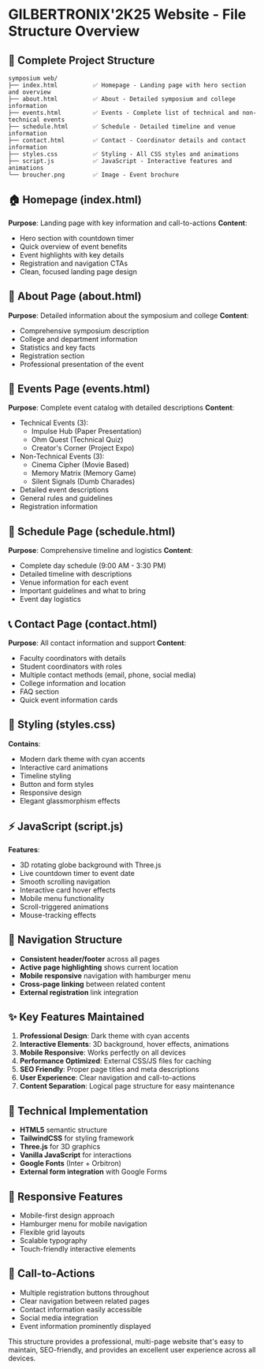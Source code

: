 # GILBERTRONIX'2K25 Website - File Structure Overview

## 📁 Complete Project Structure

```
symposium web/
├── index.html          ✅ Homepage - Landing page with hero section and overview
├── about.html          ✅ About - Detailed symposium and college information
├── events.html         ✅ Events - Complete list of technical and non-technical events
├── schedule.html       ✅ Schedule - Detailed timeline and venue information
├── contact.html        ✅ Contact - Coordinator details and contact information
├── styles.css          ✅ Styling - All CSS styles and animations
├── script.js           ✅ JavaScript - Interactive features and animations
└── broucher.png        ✅ Image - Event brochure
```

## 🏠 Homepage (index.html)
**Purpose**: Landing page with key information and call-to-actions
**Content**:
- Hero section with countdown timer
- Quick overview of event benefits
- Event highlights with key details
- Registration and navigation CTAs
- Clean, focused landing page design

## 📖 About Page (about.html)
**Purpose**: Detailed information about the symposium and college
**Content**:
- Comprehensive symposium description
- College and department information
- Statistics and key facts
- Registration section
- Professional presentation of the event

## 🎯 Events Page (events.html)
**Purpose**: Complete event catalog with detailed descriptions
**Content**:
- Technical Events (3):
  - Impulse Hub (Paper Presentation)
  - Ohm Quest (Technical Quiz)
  - Creator's Corner (Project Expo)
- Non-Technical Events (3):
  - Cinema Cipher (Movie Based)
  - Memory Matrix (Memory Game)  
  - Silent Signals (Dumb Charades)
- Detailed event descriptions
- General rules and guidelines
- Registration information

## 📅 Schedule Page (schedule.html)
**Purpose**: Comprehensive timeline and logistics
**Content**:
- Complete day schedule (9:00 AM - 3:30 PM)
- Detailed timeline with descriptions
- Venue information for each event
- Important guidelines and what to bring
- Event day logistics

## 📞 Contact Page (contact.html)
**Purpose**: All contact information and support
**Content**:
- Faculty coordinators with details
- Student coordinators with roles
- Multiple contact methods (email, phone, social media)
- College information and location
- FAQ section
- Quick event information cards

## 🎨 Styling (styles.css)
**Contains**:
- Modern dark theme with cyan accents
- Interactive card animations
- Timeline styling
- Button and form styles
- Responsive design
- Elegant glassmorphism effects

## ⚡ JavaScript (script.js)
**Features**:
- 3D rotating globe background with Three.js
- Live countdown timer to event date
- Smooth scrolling navigation
- Interactive card hover effects
- Mobile menu functionality
- Scroll-triggered animations
- Mouse-tracking effects

## 🔗 Navigation Structure
- **Consistent header/footer** across all pages
- **Active page highlighting** shows current location
- **Mobile responsive** navigation with hamburger menu
- **Cross-page linking** between related content
- **External registration** link integration

## ✨ Key Features Maintained
1. **Professional Design**: Dark theme with cyan accents
2. **Interactive Elements**: 3D background, hover effects, animations
3. **Mobile Responsive**: Works perfectly on all devices
4. **Performance Optimized**: External CSS/JS files for caching
5. **SEO Friendly**: Proper page titles and meta descriptions
6. **User Experience**: Clear navigation and call-to-actions
7. **Content Separation**: Logical page structure for easy maintenance

## 🚀 Technical Implementation
- **HTML5** semantic structure
- **TailwindCSS** for styling framework
- **Three.js** for 3D graphics
- **Vanilla JavaScript** for interactions
- **Google Fonts** (Inter + Orbitron)
- **External form integration** with Google Forms

## 📱 Responsive Features
- Mobile-first design approach
- Hamburger menu for mobile navigation
- Flexible grid layouts
- Scalable typography
- Touch-friendly interactive elements

## 🎯 Call-to-Actions
- Multiple registration buttons throughout
- Clear navigation between related pages
- Contact information easily accessible
- Social media integration
- Event information prominently displayed

This structure provides a professional, multi-page website that's easy to maintain, SEO-friendly, and provides an excellent user experience across all devices.